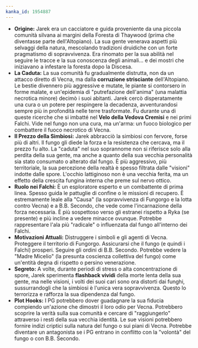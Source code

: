 ```yaml
---
kanka_id: 1954887
---
```


* **Origine:**
  Jarek era un cacciatore e guida proveniente da una piccola comunità
  silvana ai margini della Foresta di Thaywood (prima che diventasse parte
  dell'Altopiano). La sua gente venerava aspetti più selvaggi della
  natura, mescolando tradizioni druidiche con un forte pragmatismo di
  sopravvivenza. Era rinomato per la sua abilità nel seguire le tracce e
  la sua conoscenza degli animali... e dei mostri che iniziavano a
  infestare la foresta dopo la Discesa.
* **La Caduta:** La sua comunità fu gradualmente distrutta, non da un attacco diretto di Vecna, ma dalla **corruzione strisciante**
  dell'Altopiano. Le bestie divennero più aggressive e mutate, le piante
  si contorsero in forme malate, e un'epidemia di "putrefazione
  dell'anima" (una malattia necrotica minore) decimò i suoi abitanti.
  Jarek cercò disperatamente una cura o un potere per respingere la
  decadenza, avventurandosi sempre più in profondità nelle terre
  trasformate. Fu durante una di queste ricerche che si imbatté nel **Velo della Vedova Cremisi** e nei primi Falchi. Vide nel fungo non una cura, ma un'arma: un fuoco biologico per combattere il fuoco necrotico di Vecna.
* **Il Prezzo della Simbiosi:**
  Jarek abbracciò la simbiosi con fervore, forse più di altri. Il fungo
  gli diede la forza e la resistenza che cercava, ma il prezzo fu alto. La
  "caduta" nel suo soprannome non si riferisce solo alla perdita della
  sua gente, ma anche a quanto della sua vecchia personalità sia stato consumato
  o alterato dal fungo. È più aggressivo, più territoriale, la sua
  percezione della realtà è spesso filtrata dalle "visioni" indotte dalle
  spore. L'occhio lattiginoso non è una vecchia ferita, ma un effetto
  della crescita fungina interna che preme sul nervo ottico.
* **Ruolo nei Falchi:**
  È un esploratore esperto e un combattente di prima linea. Spesso guida
  le pattuglie di confine o le missioni di recupero. È estremamente leale
  alla "Causa" (la sopravvivenza di Fungorgo e la lotta contro Vecna) e a
  B.B. Secondo, che vede come l'incarnazione della forza necessaria. È più
  sospettoso verso gli estranei rispetto a Ryka (se presente) e più
  incline a vedere minacce ovunque. Potrebbe rappresentare l'ala più
  "radicale" o influenzata dal fungo all'interno dei Falchi.
* **Motivazioni Attuali:**
  Distruggere i simboli e gli agenti di Vecna. Proteggere il territorio
  di Fungorgo. Assicurarsi che il fungo (e quindi i Falchi) prosperi.
  Seguire gli ordini di B.B. Secondo. Potrebbe vedere la "Madre Micelio"
  (la presunta coscienza collettiva del fungo) come un'entità degna di
  rispetto o persino venerazione.
* **Segreto:** A volte, durante periodi di stress o alta concentrazione di spore, Jarek sperimenta **flashback vividi**
  della morte lenta della sua gente, ma nelle visioni, i volti dei suoi
  cari sono ora distorti dai funghi, sussurrandogli che la simbiosi è
  l'unica vera sopravvivenza. Questo lo terrorizza e rafforza la sua
  dipendenza dal fungo.
* **Plot Hooks:**
  I PG potrebbero dover guadagnare la sua fiducia compiendo un'azione che
  dimostri il loro odio per Vecna. Potrebbero scoprire la verità sulla
  sua comunità e cercare di "raggiungerlo" attraverso i resti della sua
  vecchia identità. Le sue visioni potrebbero fornire indizi criptici
  sulla natura del fungo o sui piani di Vecna. Potrebbe diventare un
  antagonista se i PG entrano in conflitto con la "volontà" del fungo o
  con B.B. Secondo.